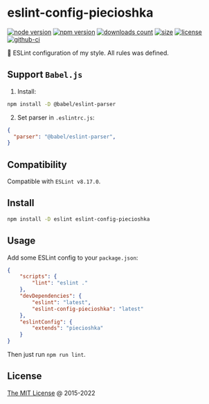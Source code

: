 # eslint-config-piecioshka

[![node version](https://img.shields.io/node/v/eslint-config-piecioshka.svg)](https://www.npmjs.com/package/eslint-config-piecioshka)
[![npm version](https://badge.fury.io/js/eslint-config-piecioshka.svg)](https://badge.fury.io/js/eslint-config-piecioshka)
[![downloads count](https://img.shields.io/npm/dt/eslint-config-piecioshka.svg)](https://www.npmjs.com/package/eslint-config-piecioshka)
[![size](https://packagephobia.com/badge?p=eslint-config-piecioshka)](https://packagephobia.com/result?p=eslint-config-piecioshka)
[![license](https://img.shields.io/npm/l/eslint-config-piecioshka.svg)](https://piecioshka.mit-license.org)
[![github-ci](https://github.com/piecioshka/eslint-config-piecioshka/actions/workflows/testing.yml/badge.svg)](https://github.com/piecioshka/eslint-config-piecioshka/actions/workflows/testing.yml)

🔨 ESLint configuration of my style. All rules was defined.

## Support `Babel.js`

1. Install:

  ```bash
  npm install -D @babel/eslint-parser
  ```

2. Set parser in `.eslintrc.js`:

  ```json
  {
    "parser": "@babel/eslint-parser",
  }
  ```

## Compatibility

Compatible with `ESLint v8.17.0`.

## Install

```bash
npm install -D eslint eslint-config-piecioshka
```

## Usage

Add some ESLint config to your `package.json`:

```json
{
    "scripts": {
        "lint": "eslint ."
    },
    "devDependencies": {
        "eslint": "latest",
        "eslint-config-piecioshka": "latest"
    },
    "eslintConfig": {
        "extends": "piecioshka"
    }
}
```

Then just run `npm run lint`.

## License

[The MIT License](https://piecioshka.mit-license.org) @ 2015-2022
